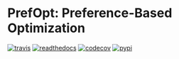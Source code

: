 # PrefOpt: Preference-Based Optimization

[![travis](https://travis-ci.org/prefopt/prefopt.svg?branch=master)](https://travis-ci.org/prefopt/prefopt)
[![readthedocs](https://readthedocs.org/projects/prefopt/badge/?version=latest)](http://prefopt.readthedocs.io/en/latest/?badge=latest)
[![codecov](https://codecov.io/gh/prefopt/prefopt/branch/master/graph/badge.svg)](https://codecov.io/gh/prefopt/prefopt)
[![pypi](https://img.shields.io/pypi/v/prefopt.svg)](https://pypi.python.org/pypi/prefopt/)
